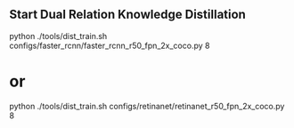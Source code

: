 ## Start Dual Relation Knowledge Distillation

python ./tools/dist_train.sh configs/faster_rcnn/faster_rcnn_r50_fpn_2x_coco.py 8
# or
python ./tools/dist_train.sh configs/retinanet/retinanet_r50_fpn_2x_coco.py 8
